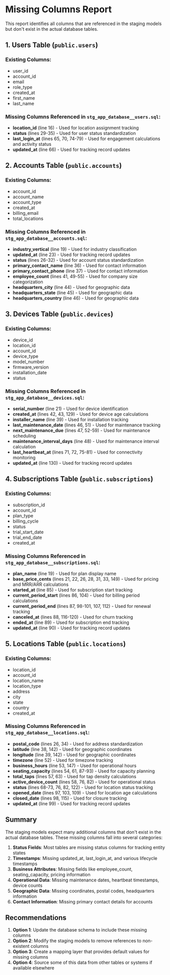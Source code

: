 # Missing Columns Report

This report identifies all columns that are referenced in the staging models but don't exist in the actual database tables.

## 1. Users Table (`public.users`)

### Existing Columns:
- user_id
- account_id
- email
- role_type
- created_at
- first_name
- last_name

### Missing Columns Referenced in `stg_app_database__users.sql`:
- **location_id** (line 16) - Used for location assignment tracking
- **status** (lines 29-35) - Used for user status standardization
- **last_login_at** (lines 65, 70, 74-79) - Used for engagement calculations and activity status
- **updated_at** (line 66) - Used for tracking record updates

## 2. Accounts Table (`public.accounts`)

### Existing Columns:
- account_id
- account_name
- account_type
- created_at
- billing_email
- total_locations

### Missing Columns Referenced in `stg_app_database__accounts.sql`:
- **industry_vertical** (line 19) - Used for industry classification
- **updated_at** (line 23) - Used for tracking record updates
- **status** (lines 26-32) - Used for account status standardization
- **primary_contact_name** (line 36) - Used for contact information
- **primary_contact_phone** (line 37) - Used for contact information
- **employee_count** (lines 41, 49-55) - Used for company size categorization
- **headquarters_city** (line 44) - Used for geographic data
- **headquarters_state** (line 45) - Used for geographic data
- **headquarters_country** (line 46) - Used for geographic data

## 3. Devices Table (`public.devices`)

### Existing Columns:
- device_id
- location_id
- account_id
- device_type
- model_number
- firmware_version
- installation_date
- status

### Missing Columns Referenced in `stg_app_database__devices.sql`:
- **serial_number** (line 21) - Used for device identification
- **created_at** (lines 42, 43, 129) - Used for device age calculations
- **installer_name** (line 39) - Used for installation tracking
- **last_maintenance_date** (lines 46, 51) - Used for maintenance tracking
- **next_maintenance_due** (lines 47, 52-59) - Used for maintenance scheduling
- **maintenance_interval_days** (line 48) - Used for maintenance interval calculation
- **last_heartbeat_at** (lines 71, 72, 75-81) - Used for connectivity monitoring
- **updated_at** (line 130) - Used for tracking record updates

## 4. Subscriptions Table (`public.subscriptions`)

### Existing Columns:
- subscription_id
- account_id
- plan_type
- billing_cycle
- status
- trial_start_date
- trial_end_date
- created_at

### Missing Columns Referenced in `stg_app_database__subscriptions.sql`:
- **plan_name** (line 19) - Used for plan display name
- **base_price_cents** (lines 21, 22, 26, 28, 31, 33, 149) - Used for pricing and MRR/ARR calculations
- **started_at** (line 85) - Used for subscription start tracking
- **current_period_start** (lines 86, 104) - Used for billing period calculations
- **current_period_end** (lines 87, 98-101, 107, 112) - Used for renewal tracking
- **canceled_at** (lines 88, 116-120) - Used for churn tracking
- **ended_at** (line 89) - Used for subscription end tracking
- **updated_at** (line 90) - Used for tracking record updates

## 5. Locations Table (`public.locations`)

### Existing Columns:
- location_id
- account_id
- location_name
- location_type
- address
- city
- state
- country
- created_at

### Missing Columns Referenced in `stg_app_database__locations.sql`:
- **postal_code** (lines 26, 34) - Used for address standardization
- **latitude** (line 38, 142) - Used for geographic coordinates
- **longitude** (line 39, 142) - Used for geographic coordinates
- **timezone** (line 52) - Used for timezone tracking
- **business_hours** (line 53, 147) - Used for operational hours
- **seating_capacity** (lines 54, 61, 87-93) - Used for capacity planning
- **total_taps** (lines 57, 63) - Used for tap density calculations
- **active_device_count** (lines 58, 76, 82) - Used for operational status
- **status** (lines 68-73, 76, 82, 122) - Used for location status tracking
- **opened_date** (lines 97, 103, 109) - Used for location age calculations
- **closed_date** (lines 98, 115) - Used for closure tracking
- **updated_at** (line 99) - Used for tracking record updates

## Summary

The staging models expect many additional columns that don't exist in the actual database tables. These missing columns fall into several categories:

1. **Status Fields**: Most tables are missing status columns for tracking entity states
2. **Timestamps**: Missing updated_at, last_login_at, and various lifecycle timestamps
3. **Business Attributes**: Missing fields like employee_count, seating_capacity, pricing information
4. **Operational Data**: Missing maintenance dates, heartbeat timestamps, device counts
5. **Geographic Data**: Missing coordinates, postal codes, headquarters information
6. **Contact Information**: Missing primary contact details for accounts

## Recommendations

1. **Option 1**: Update the database schema to include these missing columns
2. **Option 2**: Modify the staging models to remove references to non-existent columns
3. **Option 3**: Create a mapping layer that provides default values for missing columns
4. **Option 4**: Source some of this data from other tables or systems if available elsewhere